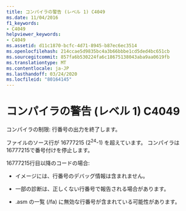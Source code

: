 ```yaml
---
title: コンパイラの警告 (レベル 1) C4049
ms.date: 11/04/2016
f1_keywords:
- C4049
helpviewer_keywords:
- C4049
ms.assetid: d11c1870-bcfc-4d71-8945-b87ec6ec3514
ms.openlocfilehash: 214ccae5d9835bc4a3b66bbbe1cd5ded4bc651cb
ms.sourcegitcommit: 857fa6b530224fa6c18675138043aba9aa0619fb
ms.translationtype: MT
ms.contentlocale: ja-JP
ms.lasthandoff: 03/24/2020
ms.locfileid: "80164145"
---
```

# <a name="compiler-warning-level-1-c4049"></a>コンパイラの警告 (レベル 1) C4049

コンパイラの制限: 行番号の出力を終了します。

ファイルのソース行が 16777215 (2<sup>24</sup>-1) を超えています。 コンパイラは16777215で番号付けを停止します。

16777215行目以降のコードの場合:

- イメージには、行番号のデバッグ情報は含まれません。

- 一部の診断は、正しくない行番号で報告される場合があります。

- .asm の一覧 (/fa) に無効な行番号が含まれている可能性があります。
